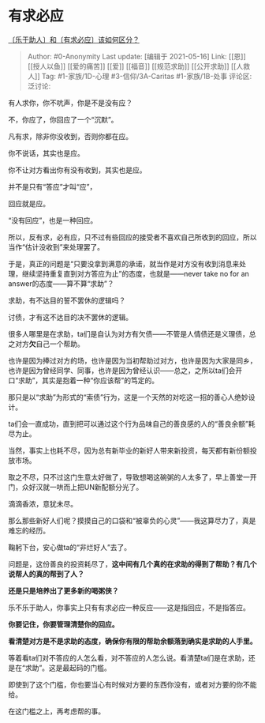 # 有求必应
[〔乐于助人〕和〔有求必应〕该如何区分？](https://www.zhihu.com/question/459540195/answer/1888184659)

> Author: #0-Anonymity
> Last update: [编辑于 2021-05-16]
> Link: [[恩]] [[授人以鱼]] [[爱的痛苦]] [[爱]] [[福音]] [[规范求助]] [[公开求助]] [[人救人]]
> Tag: #1-家族/1D-心理 #3-信仰/3A-Caritas #1-家族/1B-处事
> 评论区:
> 泛讨论:

有人求你，你不吭声，你是不是没有应？

不，你应了，你回应了一个“沉默”。

凡有求，除非你没收到，否则你都在应。

你不说话，其实也是应。

你不让对方看出你有没有收到，其实也是应。

并不是只有“答应”才叫“应”，

回应就是应。

“没有回应”，也是一种回应。

所以，反有求，必有应，只不过有些回应的接受者不喜欢自己所收到的回应，所以当作“估计没收到”来处理罢了。

于是，真正的问题是“只要没拿到满意的承诺，就当作是对方没有收到消息来处理，继续坚持重复直到对方答应为止”的态度，也就是——never take no for an answer的态度——算不算“求助”？

求助，有不达目的誓不罢休的逻辑吗？

讨债，才有这不达目的决不罢休的逻辑。

很多人哪里是在求助，ta们是自认为对方有欠债——不管是人情债还是义理债，总之对方**欠**自己一个帮助。

也许是因为捧过对方的场，也许是因为当初帮助过对方，也许是因为大家是同乡，也许是因为曾经同学、同事，也许是因为曾经认识——总之，之所以ta们会开口“求助”，其实是抱着一种“你应该帮”的笃定的。

那只是以“求助”为形式的“索债”行为，这是一个天然的对吃这一招的善心人绝妙设计。

ta们会一直成功，直到把可以通过这个行为品味自己的善良感的人的“善良余额”耗尽为止。

当然，事实上也耗不尽，因为总有新毕业的新好人带来新投资，每天都有新份额投放市场。

取之不尽，只不过这门生意太好做了，导致想喝这碗粥的人太多了，早上善堂一开门，众好汉就一哄而上把UN新配额分光了。

滴滴香浓，意犹未尽。

那么那些新好人们呢？摸摸自己的口袋和“被辜负的心灵”——我这算尽力了，真是难忘的经历。

鞠躬下台，安心做ta的“非烂好人”去了。

问题是，这份善良的投资耗尽了，**这中间有几个真的在求助的得到了帮助？有几个说帮人的真的帮到了人？**

**还是只是培养出了更多新的喝粥侠？**

乐不乐于助人，你事实上只有有求必应一种反应——这是指回应，不是指答应。

**你要记住，你要管理清楚你的回应。**

**看清楚对方是不是求助的态度，确保你有限的帮助余额落到确实是求助的人手里。**

等着看ta们对不答应的人怎么看，对不答应的人怎么说。看清楚ta们是在求助，还是在“求助”。这是最起码的门槛。

即使到了这个门槛，你也要当心有时候对方要的东西你没有，或者对方要的你不能给。

在这门槛之上，再考虑帮的事。
